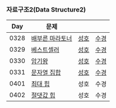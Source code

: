 ### 자료구조2(Data Structure2)

| Day  | 문제                                                     |                               |                               |
| ---- | -------------------------------------------------------- | ----------------------------- | ----------------------------- |
| 0328 | [배부른 마라토너](https://www.acmicpc.net/problem/10546) | [성호](0328/10546_0328_sh.kt) | [수경](0328/10546_0328_sk.js) |
| 0329 | [베스트셀러](https://www.acmicpc.net/problem/1302)       | [성호](0329/1302_0329_sh.kt)  | [수경](0329/1302_0329_sk.js)  |
| 0330 | [암기왕](https://www.acmicpc.net/problem/2776)           | [성호](0330/2776_0330_sh.kt)  | [수경](0330/2776_0330_sk.js)  |
| 0331 | [문자열 집합](https://www.acmicpc.net/problem/14425)     | [성호](0331/14425_0331_sh.kt) | [수경](0331/14425_0331_sk.js) |
| 0401 | [최대 힙](https://www.acmicpc.net/problem/11279)         | 성호                          | 수경                          |
| 0402 | [절댓값 힙](https://www.acmicpc.net/problem/11286)          | 성호                          | 수경                          |
